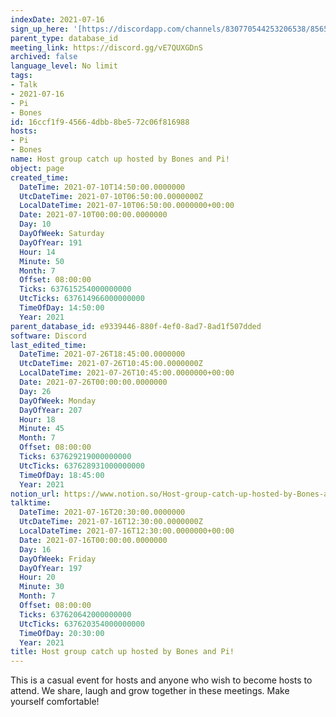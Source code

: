 ```yaml
---
indexDate: 2021-07-16
sign_up_here: '[https://discordapp.com/channels/830770544253206538/856580095464046620/863309109738078228](https://discordapp.com/channels/830770544253206538/856580095464046620/863309109738078228)'
parent_type: database_id
meeting_link: https://discord.gg/vE7QUXGDnS
archived: false
language_level: No limit
tags:
- Talk
- 2021-07-16
- Pi
- Bones
id: 16ccf1f9-4566-4dbb-8be5-72c06f816988
hosts:
- Pi
- Bones
name: Host group catch up hosted by Bones and Pi!
object: page
created_time:
  DateTime: 2021-07-10T14:50:00.0000000
  UtcDateTime: 2021-07-10T06:50:00.0000000Z
  LocalDateTime: 2021-07-10T06:50:00.0000000+00:00
  Date: 2021-07-10T00:00:00.0000000
  Day: 10
  DayOfWeek: Saturday
  DayOfYear: 191
  Hour: 14
  Minute: 50
  Month: 7
  Offset: 08:00:00
  Ticks: 637615254000000000
  UtcTicks: 637614966000000000
  TimeOfDay: 14:50:00
  Year: 2021
parent_database_id: e9339446-880f-4ef0-8ad7-8ad1f507dded
software: Discord
last_edited_time:
  DateTime: 2021-07-26T18:45:00.0000000
  UtcDateTime: 2021-07-26T10:45:00.0000000Z
  LocalDateTime: 2021-07-26T10:45:00.0000000+00:00
  Date: 2021-07-26T00:00:00.0000000
  Day: 26
  DayOfWeek: Monday
  DayOfYear: 207
  Hour: 18
  Minute: 45
  Month: 7
  Offset: 08:00:00
  Ticks: 637629219000000000
  UtcTicks: 637628931000000000
  TimeOfDay: 18:45:00
  Year: 2021
notion_url: https://www.notion.so/Host-group-catch-up-hosted-by-Bones-and-Pi-16ccf1f945664dbb8be572c06f816988
talktime:
  DateTime: 2021-07-16T20:30:00.0000000
  UtcDateTime: 2021-07-16T12:30:00.0000000Z
  LocalDateTime: 2021-07-16T12:30:00.0000000+00:00
  Date: 2021-07-16T00:00:00.0000000
  Day: 16
  DayOfWeek: Friday
  DayOfYear: 197
  Hour: 20
  Minute: 30
  Month: 7
  Offset: 08:00:00
  Ticks: 637620642000000000
  UtcTicks: 637620354000000000
  TimeOfDay: 20:30:00
  Year: 2021
title: Host group catch up hosted by Bones and Pi!
---
```


This is a casual event for hosts and anyone who wish to become hosts to attend.  We share, laugh and grow together in these meetings.  Make yourself comfortable!






